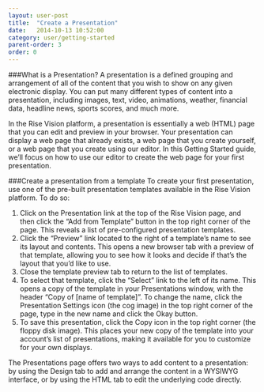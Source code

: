```yaml
---
layout: user-post
title:  "Create a Presentation"
date:   2014-10-13 10:52:00
category: user/getting-started
parent-order: 3
order: 0
---
```


###What is a Presentation?
A presentation is a defined grouping and arrangement of all of the content that you wish to show on any given electronic display.  You can put many different types of content into a presentation, including images, text, video, animations, weather, financial data, headline news, sports scores, and much more.  

In the Rise Vision platform, a presentation is essentially a web (HTML) page that you can edit and preview in your browser. Your presentation can display a web page that already exists, a web page that you create yourself, or a web page that you create using our editor.  In this Getting Started guide, we’ll focus on how to use our editor to create the web page for your first presentation.



###Create a presentation from a template
To create your first presentation, use one of the pre-built presentation templates available in the Rise Vision platform. To do so: 

1. Click on the Presentation link at the top of the Rise Vision page, and then click the “Add from Template” button in the top right corner of the page.  This reveals a list of pre-configured presentation templates.  
2. Click the “Preview” link located to the right of a template’s name to see its layout and contents.  This opens a new browser tab with a preview of that template, allowing you to see how it looks and decide if that’s the layout that you’d like to use.  
3. Close the template preview tab to return to the list of templates.
4. To select that template, click the “Select” link to the left of its name.  This opens a copy of the template in your Presentations window, with the header “Copy of [name of template]”.  To change the name, click the Presentation Settings icon (the cog image) in the top right corner of the page, type in the new name and click the Okay button.
5. To save this presentation, click the Copy icon in the top right corner (the floppy disk image). This places your new copy of the template into your account’s list of presentations, making it available for you to customize for your own displays. 

The Presentations page offers two ways to add content to a presentation: by using the Design tab to add and arrange the content in a WYSIWYG interface, or by using the HTML tab to edit the underlying code directly.

